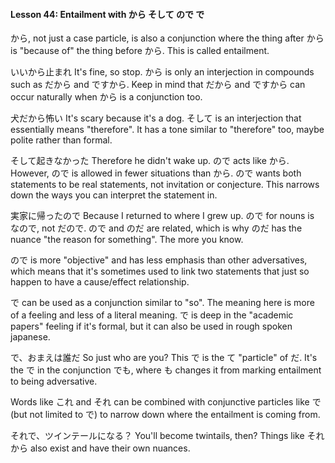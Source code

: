 
#### Lesson 44: Entailment with から そして ので で


から, not just a case particle, is also a conjunction where the thing after から is "because of" the thing before から. This is called entailment.


いいから止まれ It's fine, so stop.
から is only an interjection in compounds such as だから and ですから. Keep in mind that だから and ですから can occur naturally when から is a conjunction too.


犬だから怖い It's scary because it's a dog.
そして is an interjection that essentially means "therefore". It has a tone similar to "therefore" too, maybe polite rather than formal.


そして起きなかった Therefore he didn't wake up.
ので acts like から. However, ので is allowed in fewer situations than から. ので wants both statements to be real statements, not invitation or conjecture. This narrows down the ways you can interpret the statement in.


実家に帰ったので Because I returned to where I grew up.
ので for nouns is なので, not だので. ので and のだ are related, which is why のだ has the nuance "the reason for something". The more you know.


ので is more "objective" and has less emphasis than other adversatives, which means that it's sometimes used to link two statements that just so happen to have a cause/effect relationship.


で can be used as a conjunction similar to "so". The meaning here is more of a feeling and less of a literal meaning. で is deep in the "academic papers" feeling if it's formal, but it can also be used in rough spoken japanese.


で、おまえは誰だ So just who are you?
This で is the て "particle" of だ. It's the で in the conjunction でも, where も changes it from marking entailment to being adversative.


Words like これ and それ can be combined with conjunctive particles like で (but not limited to で) to narrow down where the entailment is coming from.


それで、ツインテールになる？ You'll become twintails, then?
Things like それから also exist and have their own nuances.


